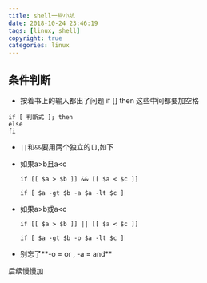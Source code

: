 ```yaml
---
title: shell一些小坑
date: 2018-10-24 23:46:19
tags: [linux, shell]
copyright: true
categories: linux
---
```


## 条件判断

- 按着书上的输入都出了问题 if [] then  这些中间都要加空格

```shell
if [ 判断式 ]; then
else 
fi 
```

- `||`和`&&`要用两个独立的`[]`,如下

- 如果a>b且a<c 

  ```shell
  if [[ $a > $b ]] && [[ $a < $c ]] 
  
  if [ $a -gt $b -a $a -lt $c ]     
  ```

- 如果a>b或a<c

  ```shell
  if [[ $a > $b ]] || [[ $a < $c ]] 
  
  if [ $a -gt $b -o $a -lt $c ] 
  ```

- 别忘了**-o = or , -a = and**






后续慢慢加